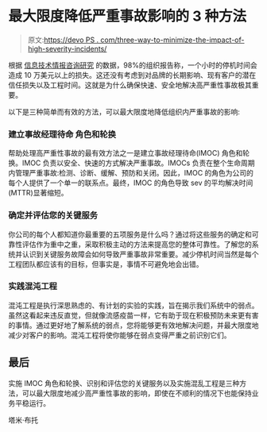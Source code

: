 # 最大限度降低严重事故影响的 3 种方法

> 原文:[https://devo PS . com/three-way-to-minimize-the-impact-of-high-severity-incidents/](https://devops.com/three-ways-to-minimize-the-impact-of-high-severity-incidents/)

根据 [信息技术情报咨询研究](https://www.randgroup.com/insights/cost-of-business-downtime/) 的数据，98%的组织报告称，一个小时的停机时间会造成 10 万美元以上的损失。这还没有考虑到对品牌的长期影响、现有客户的潜在信任损失以及工程时间。这就是为什么确保快速、安全地解决高严重性事故极其重要。

以下是三种简单而有效的方法，可以最大限度地降低组织内严重事故的影响:

### **建立事故经理待命** **角色和轮换**

帮助处理高严重性事故的最有效方法之一是建立事故经理待命(IMOC) 角色和轮换。IMOC 负责以安全、快速的方式解决严重事故。IMOCs 负责在整个生命周期内管理严重事故:检测、诊断、缓解、预防和关闭。因此，IMOC 的角色为公司的每个人提供了一个单一的联系点。最终，IMOC 的角色导致 sev 的平均解决时间(MTTR)显著缩短。

### **确定并评估您的关键服务**

你公司的每个人都知道你最重要的五项服务是什么吗？通过将这些服务的确定和可靠性评估作为重中之重，采取积极主动的方法来提高您的整体可靠性。了解您的系统并认识到关键服务故障会如何导致严重事故非常重要。减少停机时间当然是每个工程团队都应该有的目标，但事实是，事情不可避免地会出错。

### **实践混沌工程**

混沌工程是执行深思熟虑的、有计划的实验的实践，旨在揭示我们系统中的弱点。虽然这看起来违反直觉，但就像流感疫苗一样，它有助于现在积极预防未来更有害的事情。通过更好地了解系统的弱点，您将能够更有效地解决问题，并最大限度地减少对客户的影响。混沌工程将使你能够在弱点变得严重之前识别它们。

## 最后

实施 IMOC 角色和轮换、识别和评估您的关键服务以及实施混乱工程是三种方法，可以最大限度地减少高严重性事故的影响，即使在不顺利的情况下也能保持业务平稳运行。

塔米·布托